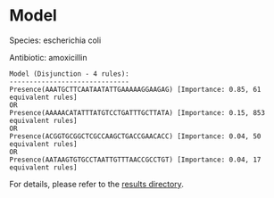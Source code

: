 
# Model

Species: escherichia coli

Antibiotic: amoxicillin

```
Model (Disjunction - 4 rules):
------------------------------
Presence(AAATGCTTCAATAATATTGAAAAAGGAAGAG) [Importance: 0.85, 61 equivalent rules]
OR
Presence(AAAAACATATTTATGTCCTGATTTGCTTATA) [Importance: 0.15, 853 equivalent rules]
OR
Presence(ACGGTGCGGCTCGCCAAGCTGACCGAACACC) [Importance: 0.04, 50 equivalent rules]
OR
Presence(AATAAGTGTGCCTAATTGTTTAACCGCCTGT) [Importance: 0.04, 17 equivalent rules]

```

For details, please refer to the [results directory](../../../../../results/scm_b/escherichia%20coli/amoxicillin/repeat_0/).


